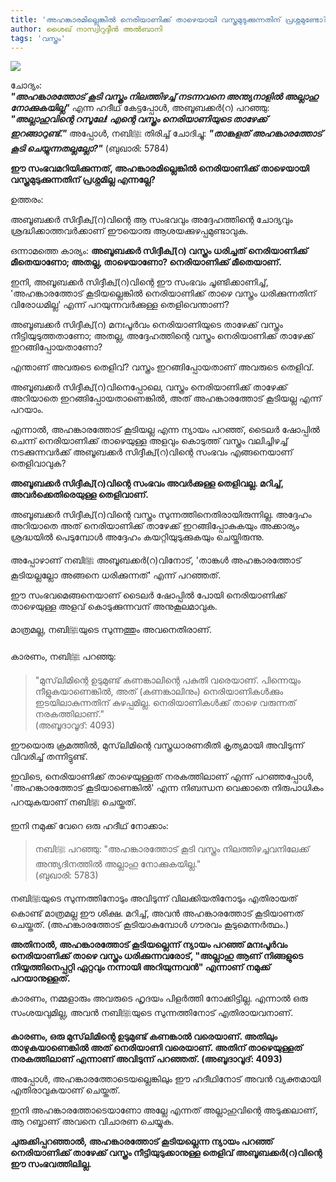 ```yaml
---
title: 'അഹങ്കാരമില്ലെങ്കിൽ നെരിയാണിക്ക് താഴെയായി വസ്ത്രമുടുക്കുന്നതിന് പ്രശ്നമുണ്ടോ?'
author: ശൈഖ് നാസ്വിറുദ്ദീൻ അൽബാനി
tags: 'വസ്ത്രം'
---
```


![](https://www.mathabah.org/wp-content/uploads/2019/08/Men-Pants-Ankles-996x498.png)

 
ചോദ്യം:  
***"അഹങ്കാരത്തോട് കൂടി വസ്ത്രം നിലത്തിഴച്ച് നടന്നവനെ അന്ത്യനാളിൽ അല്ലാഹു നോക്കുകയില്ല"*** എന്ന ഹദീഥ് കേട്ടപ്പോൾ, അബൂബക്കർ(റ) പറഞ്ഞു: ***"അല്ലാഹുവിന്റെ റസൂലേ! എന്റെ വസ്ത്രം നെരിയാണിയുടെ താഴേക്ക് ഇറങ്ങാറുണ്ട്."*** അപ്പോൾ, നബിﷺ തിരിച്ച് ചോദിച്ചു: ***"താങ്കളത് അഹങ്കാരത്തോട് കൂടി ചെയ്യുന്നതല്ലല്ലോ?"***
(ബുഖാരി: 5784)  

**ഈ സംഭവമറിയിക്കുന്നത്, അഹങ്കാരമില്ലെങ്കിൽ നെരിയാണിക്ക് താഴെയായി വസ്ത്രമുടുക്കുന്നതിന് പ്രശ്നമില്ല എന്നല്ലേ?** 

ഉത്തരം:  

അബൂബക്കർ സിദ്ദീക്വ്(റ)വിന്റെ ആ സംഭവവും അദ്ദേഹത്തിന്റെ ചോദ്യവും ശ്രദ്ധിക്കാത്തവർക്കാണ് ഈയൊരു ആശയക്കുഴപ്പമുണ്ടാവുക.

ഒന്നാമത്തെ കാര്യം: **അബൂബക്കർ സിദ്ദീക്വ്(റ) വസ്ത്രം ധരിച്ചത് നെരിയാണിക്ക് മീതെയാണോ; അതല്ല, താഴെയാണോ? നെരിയാണിക്ക് മീതെയാണ്.**

ഇനി, അബൂബക്കർ സിദ്ദീക്വ്(റ)വിന്റെ ഈ സംഭവം ചൂണ്ടിക്കാണിച്ച്,
 'അഹങ്കാരത്തോട് കൂടിയല്ലെങ്കിൽ നെരിയാണിക്ക് താഴെ വസ്ത്രം ധരിക്കുന്നതിന് വിരോധമില്ല' എന്ന് പറയുന്നവർക്കുള്ള തെളിവെന്താണ്?

അബൂബക്കർ സിദ്ദീക്വ്(റ) മനഃപൂർവം നെരിയാണിയുടെ താഴേക്ക് വസ്ത്രം നീട്ടിയുടുത്തതാണോ; അതല്ല, അദ്ദേഹത്തിന്റെ വസ്ത്രം നെരിയാണിക്ക് താഴേക്ക് ഇറങ്ങിപ്പോയതാണോ? 

എന്താണ് അവരുടെ തെളിവ്? വസ്ത്രം ഇറങ്ങിപ്പോയതാണ് അവരുടെ തെളിവ്. 

അബൂബക്കർ സിദ്ദീക്വ്(റ)വിനെപ്പോലെ, വസ്ത്രം നെരിയാണിക്ക് താഴേക്ക് അറിയാതെ ഇറങ്ങിപ്പോയതാണെങ്കിൽ, അത് അഹങ്കാരത്തോട് കൂടിയല്ല എന്ന് പറയാം.

എന്നാൽ, അഹങ്കാരത്തോട് കൂടിയല്ല എന്ന ന്യായം പറഞ്ഞ്, ടൈലർ ഷോപ്പിൽ ചെന്ന് നെരിയാണിക്ക് താഴെയുള്ള അളവും കൊടുത്ത് വസ്ത്രം വലിച്ചിഴച്ച് നടക്കുന്നവർക്ക് അബൂബക്കർ സിദ്ദീക്വ്(റ)വിന്റെ സംഭവം എങ്ങനെയാണ് തെളിവാവുക? 

**അബൂബക്കർ സിദ്ദീക്വ്(റ)വിന്റെ സംഭവം അവർക്കുള്ള തെളിവല്ല. മറിച്ച്, അവർക്കെതിരെയുള്ള തെളിവാണ്.** 

അബൂബക്കർ സിദ്ദീക്വ്(റ)വിന്റെ വസ്ത്രം സുന്നത്തിനെതിരായിരുന്നില്ല. അദ്ദേഹം അറിയാതെ അത് നെരിയാണിക്ക് താഴേക്ക് ഇറങ്ങിപ്പോകുകയും അക്കാര്യം ശ്രദ്ധയിൽ പെടുമ്പോൾ അദ്ദേഹം കയറ്റിയുടുക്കുകയും ചെയ്തിരുന്നു.

അപ്പോഴാണ് നബിﷺ അബൂബക്കർ(റ)വിനോട്, 'താങ്കൾ അഹങ്കാരത്തോട് കൂടിയല്ലല്ലോ അങ്ങനെ ധരിക്കുന്നത്' എന്ന് പറഞ്ഞത്.

ഈ സംഭവമെങ്ങനെയാണ് ടൈലർ ഷോപ്പിൽ പോയി നെരിയാണിക്ക് താഴെയുള്ള അളവ് കൊടുക്കുന്നവന് അനുകൂലമാവുക.

 മാത്രമല്ല, നബിﷺയുടെ സുന്നത്തും അവനെതിരാണ്. 

കാരണം, നബിﷺ പറഞ്ഞു: 

> "മുസ്‌ലിമിന്റെ ഉടുമുണ്ട് കണങ്കാലിന്റെ പകുതി വരെയാണ്. പിന്നെയും
> നീളുകയാണെങ്കിൽ, അത് (കണങ്കാലിനും) നെരിയാണികള്‍ക്കും ഇടയിലാകുന്നതിന്
> കുഴപ്പമില്ല. നെരിയാണികള്‍ക്ക് താഴെ വരുന്നത് നരകത്തിലാണ്."  
> (അബൂദാവൂദ്: 4093)

ഈയൊരു ക്രമത്തിൽ, മുസ്‌ലിമിന്റെ വസ്ത്രധാരണരീതി കൃത്യമായി അവിടുന്ന് വിവരിച്ച് തന്നിട്ടുണ്ട്.

ഇവിടെ, നെരിയാണിക്ക് താഴെയുള്ളത് നരകത്തിലാണ് എന്ന് പറഞ്ഞപ്പോൾ, 'അഹങ്കാരത്തോട് കൂടിയാണെങ്കിൽ' എന്ന നിബന്ധന വെക്കാതെ നിരുപാധികം പറയുകയാണ് നബിﷺ ചെയ്തത്.

ഇനി നമുക്ക് വേറെ ഒരു ഹദീഥ് നോക്കാം: 

> നബിﷺ പറഞ്ഞു: "അഹങ്കാരത്തോട് കൂടി വസ്ത്രം നിലത്തിഴച്ചവനിലേക്ക്
> അന്ത്യദിനത്തിൽ അല്ലാഹു നോക്കുകയില്ല."  
> (ബുഖാരി: 5783)

നബിﷺയുടെ സുന്നത്തിനോടും അവിടുന്ന് വിലക്കിയതിനോടും എതിരായത് കൊണ്ട് മാത്രമല്ല ഈ ശിക്ഷ. മറിച്ച്, അവൻ അഹങ്കാരത്തോട് കൂടിയാണത് ചെയ്തത്. 
(അഹങ്കാരത്തോട് കൂടിയാകുമ്പോൾ ഗൗരവം കൂടുമെന്നർത്ഥം.) 

**അതിനാൽ, അഹങ്കാരത്തോട് കൂടിയല്ലെന്ന് ന്യായം പറഞ്ഞ് മനഃപൂർവം നെരിയാണിക്ക് താഴെ വസ്ത്രം ധരിക്കുന്നവരോട്, "അല്ലാഹു ആണ് നിങ്ങളുടെ നിയ്യത്തിനെപ്പറ്റി ഏറ്റവും നന്നായി അറിയുന്നവൻ" എന്നാണ് നമുക്ക് പറയാനുള്ളത്.** 

കാരണം, നമ്മളാരും അവരുടെ ഹൃദയം പിളർത്തി നോക്കിട്ടില്ല. 
എന്നാൽ ഒരു സംശയവുമില്ല, അവൻ നബിﷺയുടെ സുന്നത്തിനോട് എതിരായവനാണ്.

**കാരണം, ഒരു മുസ്‌ലിമിന്റെ ഉടുമുണ്ട് കണങ്കാൽ വരെയാണ്. അതിലും താഴുകയാണെങ്കിൽ അത് നെരിയാണി വരെയാണ്. അതിന് താഴെയുള്ളത് നരകത്തിലാണ് എന്നാണ് അവിടുന്ന് പറഞ്ഞത്.
(അബൂദാവൂദ്: 4093)** 

അപ്പോൾ, അഹങ്കാരത്തോടെയല്ലെങ്കിലും ഈ ഹദീഥിനോട് അവൻ വ്യക്തമായി എതിരാവുകയാണ് ചെയ്തത്. 

ഇനി അഹങ്കാരത്തോടെയാണോ അല്ലേ എന്നത് അല്ലാഹുവിന്റെ അടുക്കലാണ്, ആ റബ്ബാണ് അവനെ വിചാരണ ചെയ്യുക.

**ചുരുക്കിപ്പറഞ്ഞാൽ, അഹങ്കാരത്തോട് കൂടിയല്ലെന്ന ന്യായം പറഞ്ഞ് നെരിയാണിക്ക് താഴേക്ക് വസ്ത്രം നീട്ടിയുടുക്കാനുള്ള തെളിവ് അബൂബക്കർ(റ)വിന്റെ ഈ സംഭവത്തിലില്ല.**